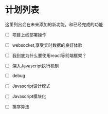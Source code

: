 # 计划列表
这里列出会在未来添加的新功能，和已经完成的功能

- [ ] 项目上线部署操作
- [ ] websocket,享受实时数据的良好体验
- [ ] 我到底为什么要使用react等前端框架？
- [ ] 深入Javascript执行机制
- [ ] debug
- [ ] Javascript设计模式
- [ ] Javascript模块化
- [ ] 排序算法


